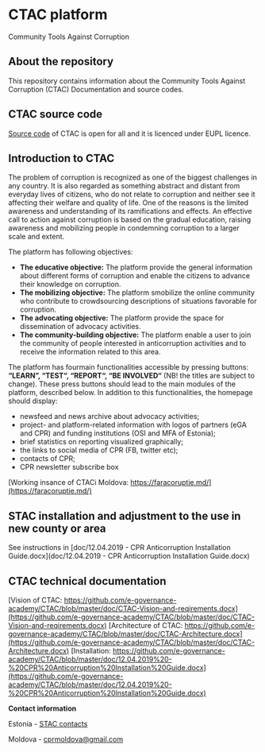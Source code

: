 # CTAC platform
Community Tools Against Corruption
## About the repository 

This repository contains information about the Community Tools Against Corruption (CTAC) Documentation and source codes.

## CTAC source code

[Source code](https://github.com/e-governance-academy/CTAC/tree/master/src) of CTAC is open for all and it is licenced under EUPL licence.

## Introduction to CTAC

The problem of corruption is recognized as one of the biggest challenges in any country. It is also regarded as something abstract and distant from everyday lives of citizens, who do not relate to corruption and neither see it affecting their welfare and quality of life. One of the reasons is the limited awareness and understanding of its ramifications and effects. An effective call to action against corruption is based on the gradual education, raising awareness and mobilizing people in condemning corruption to a larger scale and extent.

The platform has following objectives:
* **The educative objective:** The platform provide the general information about different forms of corruption and
enable the citizens to advance their knowledge on corruption.
* **The mobilizing objective:** The platform smobilize the online community who contribute to crowdsourcing descriptions
of situations favorable for corruption.
* **The advocating objective:** The platform provide the space for dissemination of advocacy activities.
* **The community-building objective:** The platform enable a user to join the community of people interested in anticorruption
activities and to receive the information related to this area.

The platform has fourmain functionalities accessible by pressing buttons: **“LEARN”, “TEST“, “REPORT“, “BE INVOLVED“** (NB! the titles are subject to change). These press buttons should lead to the main modules of the platform, described below. In addition to this functionalities, the homepage should display:
*	newsfeed and news archive about advocacy activities;
*	project- and platform-related information with logos of partners (eGA and CPR) and funding institutions (OSI and MFA of Estonia);
*	brief statistics on reporting visualized graphically;
*	the links to social media of CPR (FB, twitter etc);
*	contacts of CPR;
*	CPR newsletter subscribe box

[Working insance of CTACi Moldova: https://faracoruptie.md/](https://faracoruptie.md/)

## STAC installation and adjustment to the use in new county or area

See instructions in [doc/12.04.2019 - CPR Anticorruption Installation Guide.docx](doc/12.04.2019 - CPR Anticorruption Installation Guide.docx)

## CTAC technical documentation

[Vision of CTAC: https://github.com/e-governance-academy/CTAC/blob/master/doc/CTAC-Vision-and-reqirements.docx](https://github.com/e-governance-academy/CTAC/blob/master/doc/CTAC-Vision-and-reqirements.docx)
[Architecture of CTAC: https://github.com/e-governance-academy/CTAC/blob/master/doc/CTAC-Architecture.docx](https://github.com/e-governance-academy/CTAC/blob/master/doc/CTAC-Architecture.docx)
[Installation: https://github.com/e-governance-academy/CTAC/blob/master/doc/12.04.2019%20-%20CPR%20Anticorruption%20Installation%20Guide.docx](https://github.com/e-governance-academy/CTAC/blob/master/doc/12.04.2019%20-%20CPR%20Anticorruption%20Installation%20Guide.docx)



**Contact information**

Estonia - [STAC contacts](https://www.ega.ee)

Moldova - cprmoldova@gmail.com




